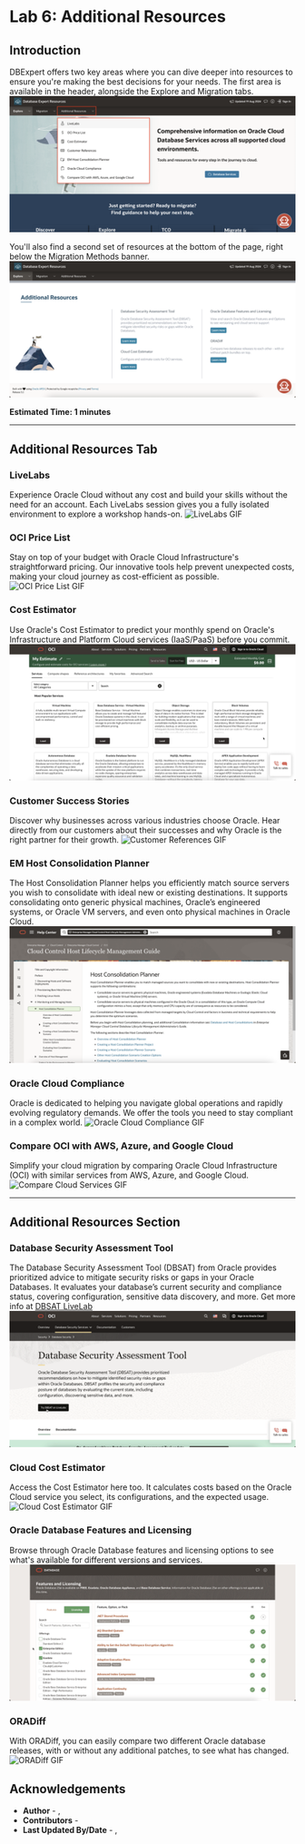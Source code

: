 # Lab 6: Additional Resources
## Introduction

DBExpert offers two key areas where you can dive deeper into resources to ensure you're making the best decisions for your needs.
The first area is available in the header, alongside the Explore and Migration tabs.
![Additional Resources Section 1 Image](./images/additional_resources1.png)

You'll also find a second set of resources at the bottom of the page, right below the Migration Methods banner.
![Additional Resources Section 2 Image](./images/additional_resources2.png)

**Estimated Time: 1 minutes**

---

## Additional Resources Tab

### **LiveLabs**
Experience Oracle Cloud without any cost and build your skills without the need for an account. Each LiveLabs session gives you a fully isolated environment to explore a workshop hands-on.
![LiveLabs GIF](./images/livelabs.gif)

### **OCI Price List**
Stay on top of your budget with Oracle Cloud Infrastructure's straightforward pricing. Our innovative tools help prevent unexpected costs, making your cloud journey as cost-efficient as possible.
![OCI Price List GIF](./images/pricelist.gif)

### **Cost Estimator**
Use Oracle's Cost Estimator to predict your monthly spend on Oracle's Infrastructure and Platform Cloud services (IaaS/PaaS) before you commit.
![Cost Estimator GIF](./images/costestimator.gif)

### **Customer Success Stories**
Discover why businesses across various industries choose Oracle. Hear directly from our customers about their successes and why Oracle is the right partner for their growth.
![Customer References GIF](./images/customer_references.gif)

### **EM Host Consolidation Planner**
The Host Consolidation Planner helps you efficiently match source servers you wish to consolidate with ideal new or existing destinations. It supports consolidating onto generic physical machines, Oracle’s engineered systems, or Oracle VM servers, and even onto physical machines in Oracle Cloud.
![EM Host Consolidation Planner Image](./images/em_host.png)

### **Oracle Cloud Compliance**
Oracle is dedicated to helping you navigate global operations and rapidly evolving regulatory demands. We offer the tools you need to stay compliant in a complex world.
![Oracle Cloud Compliance GIF](./images/oracle_compliance.gif)

### **Compare OCI with AWS, Azure, and Google Cloud**
Simplify your cloud migration by comparing Oracle Cloud Infrastructure (OCI) with similar services from AWS, Azure, and Google Cloud. 
![Compare Cloud Services GIF](./images/compare_cloud.gif)

---

## Additional Resources Section

### **Database Security Assessment Tool**
The Database Security Assessment Tool (DBSAT) from Oracle provides prioritized advice to mitigate security risks or gaps in your Oracle Databases. It evaluates your database’s current security and compliance status, covering configuration, sensitive data discovery, and more.
Get more info at [DBSAT LiveLab](https://apexapps.oracle.com/pls/apex/dbpm/r/livelabs/view-workshop?wid=699)
![Database Security Assessment Tool GIF](./images/dbsat.gif)

### **Cloud Cost Estimator**
Access the Cost Estimator here too. It calculates costs based on the Oracle Cloud service you select, its configurations, and the expected usage.
![Cloud Cost Estimator GIF](./images/cost_estimator.gif)

### **Oracle Database Features and Licensing**
Browse through Oracle Database features and licensing options to see what's available for different versions and services.
![Oracle Database Features and Licensing GIF](./images/features_licensing.gif)

### **ORADiff**
With ORADiff, you can easily compare two different Oracle database releases, with or without any additional patches, to see what has changed.
![ORADiff GIF](./images/oradiff.gif)

## Acknowledgements
* **Author** - [](var:author_names), [](var:group_name)
* **Contributors** -  [](var:contributors_names)
* **Last Updated By/Date** - [](var:author_names), [](var:last_updated)